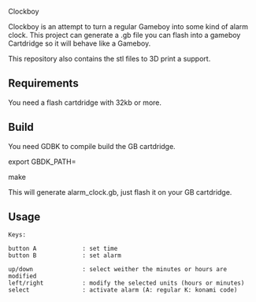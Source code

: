 Clockboy

Clockboy is an attempt to turn a regular Gameboy into some kind of alarm clock.
This project can generate a .gb file you can flash into a gameboy Cartdridge so it will behave like a Gameboy.

This repository also contains the stl files to 3D print a support.


Requirements
------------

You need a flash cartdridge with 32kb or more.


Build
-----

You need GDBK to compile build the GB cartdridge.

export GBDK_PATH=<the path where you installed GBDK>

make


This will generate alarm_clock.gb, just flash it on your GB cartdridge. 

Usage
-----

 ```
 Keys:
 
 button A             : set time
 button B             : set alarm

 up/down              : select weither the minutes or hours are modified 
 left/right           : modify the selected units (hours or minutes)
 select               : activate alarm (A: regular K: konami code)
```

